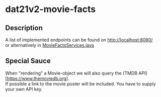 # dat21v2-movie-facts



## Description 
A list of implemented endpoints can be found on [http://localhost:8080/](http://localhost:8080/)  
or alternatively in [MovieFactsServices.java](/src/main/java/moviefacts/services/MovieFactsServices.java#L10)


## Special Sauce
When "rendering" a Movie-object we will also query the (TMDB API)[https://www.themoviedb.org].  
If possible a link to the movie poster will be included. You have to supply your own API key.

